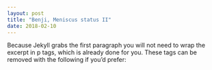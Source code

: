 ```yaml
---
layout: post
title: "Benji, Meniscus status II"
date: 2018-02-10
---
```

Because Jekyll grabs the first paragraph you will not need to wrap the excerpt in p tags, which is already done for you. These tags can be removed with the following if you’d prefer:
